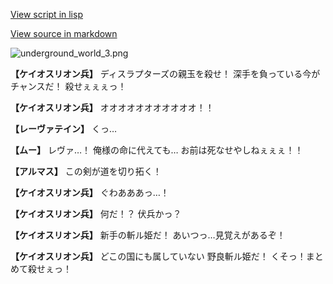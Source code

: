 [View script in lisp](../scripts/101005011.txt)

[View source in markdown](101005011.md)

![underground_world_3.png](../images/backgrounds/underground_world_3.png)

**【ケイオスリオン兵】**
ディスラプターズの親玉を殺せ！
深手を負っている今がチャンスだ！
殺せぇぇぇっ！

**【ケイオスリオン兵】**
オオオオオオオオオオオ！！

**【レーヴァテイン】**
くっ…

**【ムー】**
レヴァ…！
俺様の命に代えても…
お前は死なせやしねぇぇぇ！！

**【アルマス】**
この剣が道を切り拓く！

**【ケイオスリオン兵】**
ぐわあああっ…！

**【ケイオスリオン兵】**
何だ！？
伏兵かっ？

**【ケイオスリオン兵】**
新手の斬ル姫だ！
あいつっ…見覚えがあるぞ！

**【ケイオスリオン兵】**
どこの国にも属していない
野良斬ル姫だ！
くそっ！まとめて殺せぇっ！